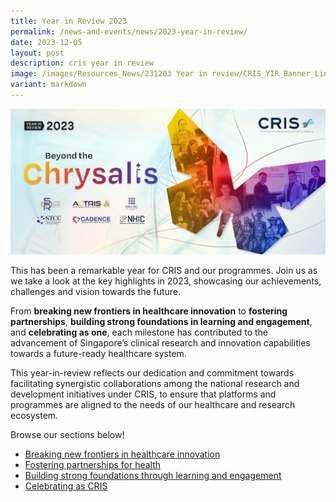 ```yaml
---
title: Year in Review 2023
permalink: /news-and-events/news/2023-year-in-review/
date: 2023-12-05
layout: post
description: cris year in review
image: /images/Resources_News/231203 Year in review/CRIS_YIR_Banner_LinkedIn.jpeg
variant: markdown
---
```

![](/images/Resources_News/231203%20Year%20in%20review/CRIS_YIR_Banner_Main_Banner.jpg)
	
This has been a remarkable year for CRIS and our programmes. Join us as we take a look at the key highlights in 2023, showcasing our achievements, challenges and vision towards the future. 

From **breaking new frontiers in healthcare innovation** to **fostering partnerships**, **building strong foundations in learning and engagement**, and **celebrating as one**, each milestone has contributed to the advancement of Singapore’s clinical research and innovation capabilities towards a future-ready healthcare system.  

This year-in-review reflects our dedication and commitment towards facilitating synergistic collaborations among the national research and development initiatives under CRIS, to ensure that platforms and programmes are aligned to the needs of our healthcare and research ecosystem.

Browse our sections below!

* [Breaking new frontiers in healthcare innovation](/news-and-events/news/2023-newfrontiers/)
* [Fostering partnerships for health](/news-and-events/news/2023-partnerships/)
* [Building strong foundations through learning and engagement](/news-and-events/news/2023-learning)
* [Celebrating as CRIS](/news-and-events/news/2023-onecris)